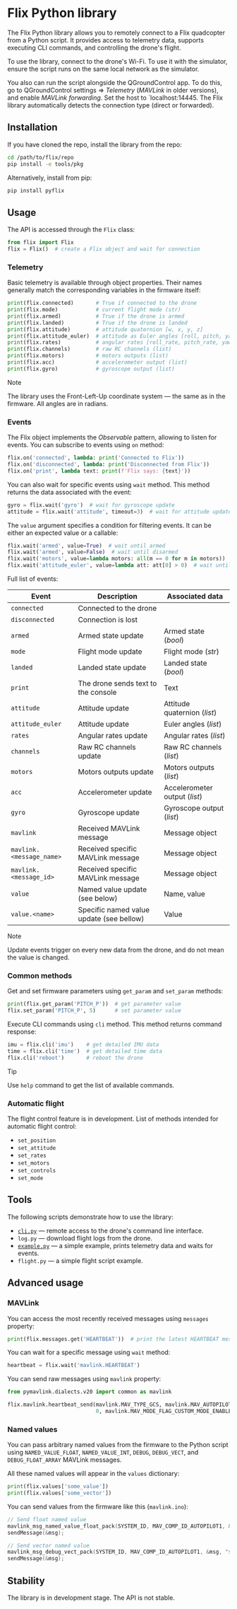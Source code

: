 # Flix Python library

The Flix Python library allows you to remotely connect to a Flix quadcopter from a Python script. It provides access to telemetry data, supports executing CLI commands, and controlling the drone's flight.

To use the library, connect to the drone's Wi-Fi. To use it with the simulator, ensure the script runs on the same local network as the simulator.

You also can run the script alongside the QGroundControl app. To do this, go to QGroundControl settings ⇒ *Telemetry* (*MAVLink* in older versions), and enable *MAVLink forwarding*. Set the host to `localhost:14445. The Flix library automatically detects the connection type (direct or forwarded).

## Installation

If you have cloned the repo, install the library from the repo:

```bash
cd /path/to/flix/repo
pip install -e tools/pkg
```

Alternatively, install from pip:

```bash
pip install pyflix
```

## Usage

The API is accessed through the `Flix` class:

```python
from flix import Flix
flix = Flix()  # create a Flix object and wait for connection
```

### Telemetry

Basic telemetry is available through object properties. Their names generally match the corresponding variables in the firmware itself:

```python
print(flix.connected)       # True if connected to the drone
print(flix.mode)            # current flight mode (str)
print(flix.armed)           # True if the drone is armed
print(flix.landed)          # True if the drone is landed
print(flix.attitude)        # attitude quaternion [w, x, y, z]
print(flix.attitude_euler)  # attitude as Euler angles [roll, pitch, yaw]
print(flix.rates)           # angular rates [roll_rate, pitch_rate, yaw_rate]
print(flix.channels)        # raw RC channels (list)
print(flix.motors)          # motors outputs (list)
print(flix.acc)             # accelerometer output (list)
print(flix.gyro)            # gyroscope output (list)
```

> [!NOTE]
> The library uses the Front-Left-Up coordinate system — the same as in the firmware. All angles are in radians.

### Events

The Flix object implements the *Observable* pattern, allowing to listen for events. You can subscribe to events using `on` method:

```python
flix.on('connected', lambda: print('Connected to Flix'))
flix.on('disconnected', lambda: print('Disconnected from Flix'))
flix.on('print', lambda text: print(f'Flix says: {text}'))
```

You can also wait for specific events using `wait` method. This method returns the data associated with the event:

```python
gyro = flix.wait('gyro')  # wait for gyroscope update
attitude = flix.wait('attitude', timeout=3)  # wait for attitude update, raise TimeoutError after 3 seconds
```

The `value` argument specifies a condition for filtering events. It can be either an expected value or a callable:

```python
flix.wait('armed', value=True)  # wait until armed
flix.wait('armed', value=False)  # wait until disarmed
flix.wait('motors', value=lambda motors: all(m == 0 for m in motors))  # wait until all motors stop
flix.wait('attitude_euler', value=lambda att: att[0] > 0)  # wait until roll angle is positive
```

Full list of events:

|Event|Description|Associated data|
|-----|-----------|----------------|
|`connected`|Connected to the drone||
|`disconnected`|Connection is lost||
|`armed`|Armed state update|Armed state (*bool*)|
|`mode`|Flight mode update|Flight mode (*str*)|
|`landed`|Landed state update|Landed state (*bool*)|
|`print`|The drone sends text to the console|Text|
|`attitude`|Attitude update|Attitude quaternion (*list*)|
|`attitude_euler`|Attitude update|Euler angles (*list*)|
|`rates`|Angular rates update|Angular rates (*list*)|
|`channels`|Raw RC channels update|Raw RC channels (*list*)|
|`motors`|Motors outputs update|Motors outputs (*list*)|
|`acc`|Accelerometer update|Accelerometer output (*list*)|
|`gyro`|Gyroscope update|Gyroscope output (*list*)|
|`mavlink`|Received MAVLink message|Message object|
|`mavlink.<message_name>`|Received specific MAVLink message|Message object|
|`mavlink.<message_id>`|Received specific MAVLink message|Message object|
|`value`|Named value update (see below)|Name, value|
|`value.<name>`|Specific named value update (see bellow)|Value|

> [!NOTE]
> Update events trigger on every new data from the drone, and do not mean the value is changed.

### Common methods

Get and set firmware parameters using `get_param` and `set_param` methods:

```python
print(flix.get_param('PITCH_P'))  # get parameter value
flix.set_param('PITCH_P', 5)      # set parameter value
```

Execute CLI commands using `cli` method. This method returns command response:

```python
imu = flix.cli('imu')    # get detailed IMU data
time = flix.cli('time')  # get detailed time data
flix.cli('reboot')       # reboot the drone
```

> [!TIP]
> Use `help` command to get the list of available commands.

### Automatic flight

The flight control feature is in development. List of methods intended for automatic flight control:

* `set_position`
* `set_attitude`
* `set_rates`
* `set_motors`
* `set_controls`
* `set_mode`

## Tools

The following scripts demonstrate how to use the library:

* [`cli.py`](../cli.py) — remote access to the drone's command line interface.
* `log.py` — download flight logs from the drone.
* [`example.py`](../example.py) — a simple example, prints telemetry data and waits for events.
* `flight.py` — a simple flight script example.

## Advanced usage

### MAVLink

You can access the most recently received messages using `messages` property:

```python
print(flix.messages.get('HEARTBEAT'))  # print the latest HEARTBEAT message
```

You can wait for a specific message using `wait` method:

```python
heartbeat = flix.wait('mavlink.HEARTBEAT')
```

You can send raw messages using `mavlink` property:

```python
from pymavlink.dialects.v20 import common as mavlink

flix.mavlink.heartbeat_send(mavlink.MAV_TYPE_GCS, mavlink.MAV_AUTOPILOT_INVALID,
                            0, mavlink.MAV_MODE_FLAG_CUSTOM_MODE_ENABLED, 0, 0)
```

### Named values

You can pass arbitrary named values from the firmware to the Python script using `NAMED_VALUE_FLOAT`, `NAMED_VALUE_INT`, `DEBUG`, `DEBUG_VECT`, and `DEBUG_FLOAT_ARRAY` MAVLink messages.

All these named values will appear in the `values` dictionary:

```python
print(flix.values['some_value'])
print(flix.values['some_vector'])
```

You can send values from the firmware like this (`mavlink.ino`):

```cpp
// Send float named value
mavlink_msg_named_value_float_pack(SYSTEM_ID, MAV_COMP_ID_AUTOPILOT1, &msg, t, "some_value", loopRate);
sendMessage(&msg);

// Send vector named value
mavlink_msg_debug_vect_pack(SYSTEM_ID, MAV_COMP_ID_AUTOPILOT1, &msg, "some_vector", t, gyroBias.x, gyroBias.y, gyroBias.z);
sendMessage(&msg);
```

## Stability

The library is in development stage. The API is not stable.
